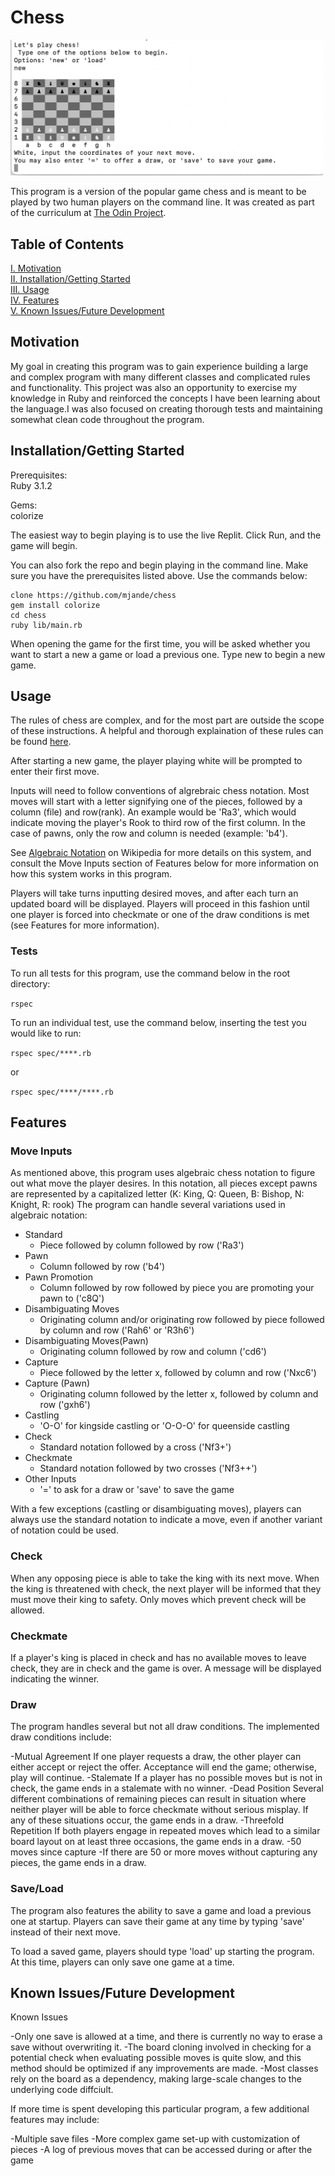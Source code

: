 # Chess

<img src='img/chess_img.png' alt='a screenshot of the chess program running on the command line' width='500'>

This program is a version of the popular game chess and is meant to be played by two human players
on the command line. It was created as part of the curriculum at [The Odin Project](https://www.theodinproject.com/).

## Table of Contents

[I. Motivation](#motivation)  
[II. Installation/Getting Started](#installationgetting-started)  
[III. Usage](#usage)  
[IV. Features](#features)  
[V. Known Issues/Future Development](#known-issuesfuture-development)

## Motivation

My goal in creating this program was to gain experience building a large and complex program with many different classes and complicated rules and functionality. This project was also an opportunity to exercise my knowledge in Ruby and reinforced the concepts I have been learning about the language.I was also focused on creating thorough tests and maintaining somewhat clean code throughout the program.

## Installation/Getting Started

Prerequisites:  
Ruby 3.1.2

Gems:  
colorize

The easiest way to begin playing is to use the live Replit. Click Run, and the game will begin.

You can also fork the repo and begin playing in the command line. Make sure you have the prerequisites listed above. Use the commands below:

```console
clone https://github.com/mjande/chess
gem install colorize
cd chess
ruby lib/main.rb
```

When opening the game for the first time, you will be asked whether you want to start a new a game or load a previous one. Type new to begin a new game.

## Usage

The rules of chess are complex, and for the most part are outside the scope of these instructions. A helpful and thorough explaination of these rules can be found [here](http://www.chessvariants.org/d.chess/chess.html).

After starting a new game, the player playing white will be prompted to enter their first move.

Inputs will need to follow conventions of algrebraic chess notation. Most moves will start with a letter signifying one of the pieces, followed by a column (file) and row(rank). An example would be 'Ra3', which would indicate moving the player's Rook to third row of the first column. In the case of pawns, only the row and column is needed (example: 'b4').

See [Algebraic Notation](https://en.wikipedia.org/wiki/Algebraic_notation_(chess)) on Wikipedia for more details on this system, and consult the Move Inputs section of Features below for more information on how this system works in this program.

Players will take turns inputting desired moves, and after each turn an updated board will be displayed. Players will proceed in this fashion until one player is forced into checkmate or one of the draw conditions is met (see Features for more information).

### Tests

To run all tests for this program, use the command below in the root directory: 

`rspec`

To run an individual test, use the command below, inserting the test you would like to run:

`rspec spec/****.rb`

or

`rspec spec/****/****.rb`

## Features

### Move Inputs

As mentioned above, this program uses algebraic chess notation to figure out what move the player desires. In this notation, all pieces except pawns are represented by a capitalized letter (K: King, Q: Queen, B: Bishop, N: Knight, R: rook) The program can handle several variations used in algebraic notation:

- Standard
  - Piece followed by column followed by row ('Ra3')
- Pawn
  - Column followed by row ('b4')
- Pawn Promotion
  - Column followed by row followed by piece you are promoting your pawn to ('c8Q')
- Disambiguating Moves
  - Originating column and/or originating row followed by piece followed by column and row ('Rah6' or 'R3h6')
- Disambiguating Moves(Pawn)
  - Originating column followed by row and column ('cd6')
- Capture
  - Piece followed by the letter x, followed by column and row ('Nxc6')
- Capture (Pawn)
  - Originating column followed by the letter x, followed by column and row ('gxh6')
- Castling
  - 'O-O' for kingside castling or 'O-O-O' for queenside castling
- Check
  - Standard notation followed by a cross ('Nf3+')
- Checkmate
  - Standard notation followed by two crosses ('Nf3++')
- Other Inputs
  - '=' to ask for a draw or 'save' to save the game

With a few exceptions (castling or disambiguating moves), players can always use the standard notation to indicate a move, even if another variant of notation could be used.

### Check

When any opposing piece is able to take the king with its next move. When the king is threatened with check, the next player will be informed that they must move their king to safety. Only moves which prevent check will be allowed.

### Checkmate

If a player's king is placed in check and has no available moves to leave check, they are in check and the game is over. A message will be displayed indicating the winner.

### Draw

The program handles several but not all draw conditions. The implemented draw conditions include:

-Mutual Agreement
  If one player requests a draw, the other player can either accept or reject the offer. Acceptance will end the game; otherwise, play will continue.
-Stalemate
  If a player has no possible moves but is not in check, the game ends in a stalemate with no winner.
-Dead Position
  Several different combinations of remaining pieces can result in situation where neither player will be able to force checkmate without serious misplay. If any of these situations occur, the game ends in a draw.
-Threefold Repetition
  If both players engage in repeated moves which lead to a similar board layout on at least three occasions, the game ends in a draw.
-50 moves since capture
  -If there are 50 or more moves without capturing any pieces, the game ends in a draw.

### Save/Load

The program also features the ability to save a game and load a previous one at startup. Players can save their game at any time by typing 'save' instead of their next move. 

To load a saved game, players should type 'load' up starting the program. At this time, players can only save one game at a time.

## Known Issues/Future Development

Known Issues

-Only one save is allowed at a time, and there is currently no way to erase a save without overwriting it.
-The board cloning involved in checking for a potential check when evaluating possible moves is quite slow, and this method should be optimized if any improvements are made.
-Most classes rely on the board as a dependency, making large-scale changes to the underlying code diffciult.

If more time is spent developing this particular program, a few additional features may include:

-Multiple save files
-More complex game set-up with customization of pieces
-A log of previous moves that can be accessed during or after the game
